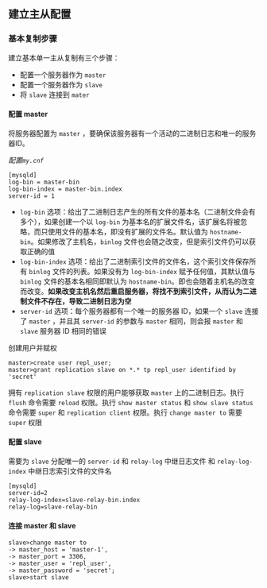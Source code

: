 ## 建立主从配置

### 基本复制步骤

建立基本单一主从复制有三个步骤：

* 配置一个服务器作为 `master`
* 配置一个服务器作为 `slave`
* 将 `slave` 连接到 `mater`

#### 配置 master

将服务器配置为 `master` ，要确保该服务器有一个活动的二进制日志和唯一的服务器ID。

*配置`my.cnf`*

```mysql
[mysqld]
log-bin = master-bin
log-bin-index = master-bin.index
server-id = 1
```

* `log-bin` 选项：给出了二进制日志产生的所有文件的基本名（二进制文件会有多个），如果创建一个以 `log-bin` 为基本名的扩展文件名，该扩展名将被忽略，而只使用文件的基本名，即没有扩展的文件名。默认值为 `hostname-bin`。如果修改了主机名，`binlog` 文件也会随之改变，但是索引文件仍可以获取正确的值
* `log-bin-index` 选项：给出了二进制索引文件的文件名，这个索引文件保存所有 `binlog` 文件的列表。如果没有为 `log-bin-index` 赋予任何值，其默认值与 `binlog` 文件的基本名相同即默认为 `hostname-bin`。即也会随着主机名的改变而改变。**如果改变主机名然后重启服务器，将找不到索引文件，从而认为二进制文件不存在，导致二进制日志为空**
* `server-id` 选项：每个服务器都有一个唯一的服务器 ID，如果一个 `slave` 连接了 `master` ，并且其 `server-id` 的参数与 `master` 相同，则会报 `master` 和 `slave` 服务器 ID 相同的错误

创建用户并赋权

```mysql
master>create user repl_user;
master>grant replication slave on *.* tp repl_user identified by 'secret'
```

拥有 `replication slave` 权限的用户能够获取 `master` 上的二进制日志。执行 `flush` 命令需要 `reload` 权限。执行 `show master status` 和 `show slave status` 命令需要 `super` 和 `replication client` 权限。执行 `change master to` 需要 `super` 权限

#### 配置 slave

需要为 `slave` 分配唯一的 `server-id`  和 `relay-log` 中继日志文件 和 `relay-log-index` 中继日志索引文件的文件名

```
[mysqld]
server-id=2
relay-log-index=slave-relay-bin.index
relay-log=slave-relay-bin
```

#### 连接 master 和 slave

```mysql
slave>change master to
-> master_host = 'master-1',
-> master_port = 3306,
-> master_user = 'repl_user',
-> master_password = 'secret';
slave>start slave
```

